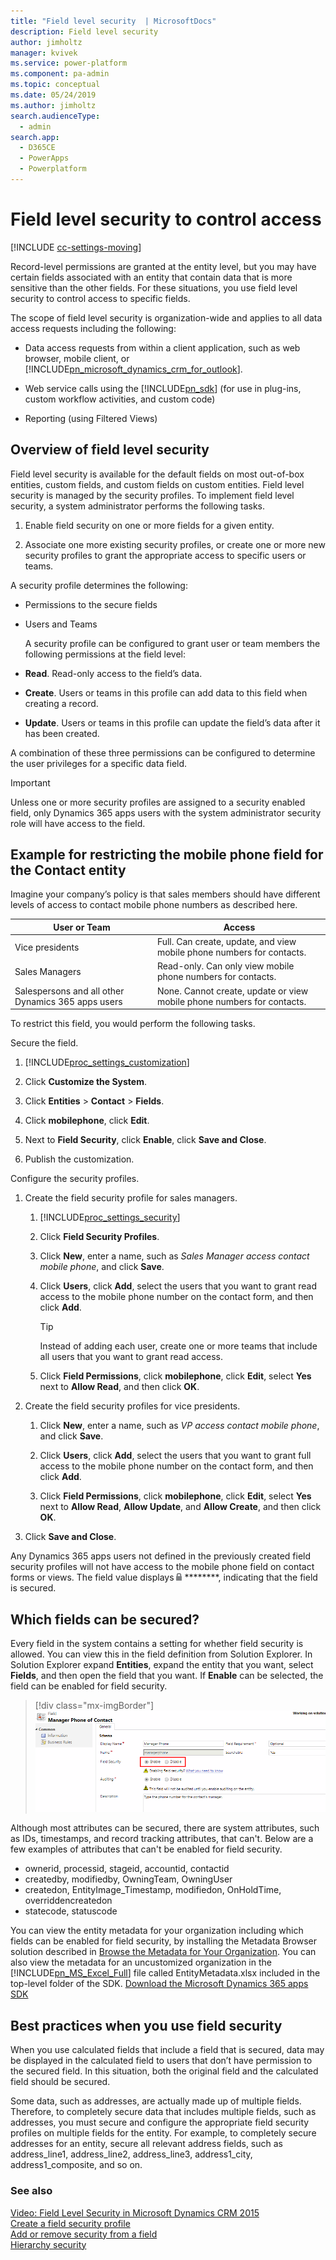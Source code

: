 ```yaml
---
title: "Field level security  | MicrosoftDocs"
description: Field level security 
author: jimholtz
manager: kvivek
ms.service: power-platform
ms.component: pa-admin
ms.topic: conceptual
ms.date: 05/24/2019
ms.author: jimholtz
search.audienceType: 
  - admin
search.app: 
  - D365CE
  - PowerApps
  - Powerplatform
---
```

# Field level security to control access

[!INCLUDE [cc-settings-moving](../includes/cc-settings-moving.md)] 

Record-level permissions are granted at the entity level, but you may have certain fields associated with an entity that contain data that is more sensitive than the other fields. For these situations, you use field level security to control access to specific fields.  
  
 The scope of field level security is organization-wide and applies to all data access requests including the following:  
  
- Data access requests from within a client application, such as web browser, mobile client, or [!INCLUDE[pn_microsoft_dynamics_crm_for_outlook](../includes/pn-microsoft-dynamics-crm-for-outlook.md)].  
  
- Web service calls using the [!INCLUDE[pn_sdk](../includes/pn-sdk.md)] (for use in plug-ins, custom workflow activities, and custom code)  
  
- Reporting (using Filtered Views)  
  
<a name="BKMK_Overview"></a>   
## Overview of field level security  
 Field level security is available for the default fields on most out-of-box entities, custom fields, and custom fields on custom entities. Field level security is managed by the security profiles. To implement field level security, a system administrator performs the following tasks.  
  
1.  Enable field security on one or more fields for a given entity.  
  
2.  Associate one more existing security profiles, or create one or more new security profiles to grant the appropriate access to specific users or teams.  
  
A security profile determines the following:  
  
- Permissions to the secure fields  
  
- Users and Teams  
  
  A security profile can be configured to grant user or team members the following permissions at the field level:  
  
- **Read**. Read-only access to the field’s data.  
  
- **Create**. Users or teams in this profile can add data to this field when creating a record.  
  
- **Update**. Users or teams in this profile can update the field’s data after it has been created.  
  
A combination of these three permissions can be configured to determine the user privileges for a specific data field.  
  
> [!IMPORTANT]
>  Unless one or more security profiles are assigned to a security enabled field, only Dynamics 365 apps users with the system administrator security role will have access to the field.  
  
<a name="BKMK_FLSexample"></a>   
## Example for restricting the mobile phone field for the Contact entity  
 Imagine your company’s policy is that sales members should have different levels of access to contact mobile phone numbers as described here.  
  
|User or Team|Access|  
|------------------|------------|  
|Vice presidents|Full. Can create, update, and view mobile phone numbers for contacts.|  
|Sales Managers|Read-only. Can only view mobile phone numbers for contacts.|  
|Salespersons and all other Dynamics 365 apps users|None. Cannot create, update or view mobile phone numbers for contacts.|  
  
 To restrict this field, you would perform the following tasks.  
  
 Secure the field.  
  
1. [!INCLUDE[proc_settings_customization](../includes/proc-settings-customization.md)]  
  
2. Click **Customize the System**.  
  
3. Click **Entities** > **Contact** > **Fields**.  
  
4. Click **mobilephone**, click **Edit**.  
  
5. Next to **Field Security**, click **Enable**, click **Save and Close**.  
  
6. Publish the customization.  

Configure the security profiles.  
  
1. Create the field security profile for sales managers.  
  
   1. [!INCLUDE[proc_settings_security](../includes/proc-settings-security.md)]  
  
   2. Click **Field Security Profiles**.  
  
   3. Click **New**, enter a name, such as *Sales Manager access contact mobile phone*, and click **Save**.  
  
   4. Click **Users**, click **Add**, select the users that you want to grant read access to the mobile phone number on the contact form, and then click **Add**.  
  
      > [!TIP]
      >  Instead of adding each user, create one or more teams that include all users that you want to grant read access.  
  
   5. Click **Field Permissions**, click **mobilephone**, click **Edit**, select **Yes** next to **Allow Read**, and then click **OK**.  
  
2. Create the field security profiles for vice presidents.  
  
   1.  Click **New**, enter a name, such as *VP access contact mobile phone*, and click **Save**.  
  
   2.  Click **Users**, click **Add**, select the users that you want to grant full access to the mobile phone number on the contact form, and then click **Add**.  
  
   3.  Click **Field Permissions**, click **mobilephone**, click **Edit**, select **Yes** next to **Allow Read**, **Allow Update**, and **Allow Create**, and then click **OK**.  
  
3. Click **Save and Close**.  
  
Any Dynamics 365 apps users not defined in the previously created field security profiles will not have access to the mobile phone field on contact forms or views. The field value displays ![Lock icon for Dynamics 365 apps](../admin/media/admin-field-level-security-lock.png "Lock icon for Dynamics 365 apps") ********, indicating that the field is secured.  
  
<a name="BKMK_FLS_fields"></a>   
## Which fields can be secured?  
 Every field in the system contains a setting for whether field security is allowed. You can view this in the field definition from Solution Explorer. In Solution Explorer expand **Entities**, expand the entity that you want, select **Fields**, and then open the field that you want. If **Enable** can be selected, the field can be enabled for field security. 

> [!div class="mx-imgBorder"] 
> ![](media/field-security-enabled.png "Field security enabled")
 
Although most attributes can be secured, there are system attributes, such as IDs, timestamps, and record tracking attributes, that can't. Below are a few examples of attributes that can't be enabled for field security. 
-	ownerid, processid, stageid, accountid, contactid
-	createdby, modifiedby, OwningTeam, OwningUser
- createdon, EntityImage_Timestamp, modifiedon, OnHoldTime, overriddencreatedon
-	statecode, statuscode

You can view the entity metadata for your organization including which fields can be enabled for field security, by installing the Metadata Browser solution described in [Browse the Metadata for Your Organization](/dynamics365/customer-engagement/developer/browse-your-metadata.md). You can also view the metadata for an uncustomized organization in the [!INCLUDE[pn_MS_Excel_Full](../includes/pn-ms-excel-full.md)] file called EntityMetadata.xlsx included in the top-level folder of the SDK. [Download the Microsoft Dynamics 365 apps SDK](http://go.microsoft.com/fwlink/p/?LinkId=691153)  
   
<a name="BKMK_FLSbestprac"></a>   
## Best practices when you use field security  
 When you use calculated fields that include a field that is secured, data may be displayed in the calculated field to users that don’t have permission to the secured field. In this situation, both the original field and the calculated field should be secured.  
  
 Some data, such as addresses, are actually made up of multiple fields. Therefore, to completely secure data that includes multiple fields, such as addresses, you must secure and configure the appropriate field security profiles on multiple fields for the entity. For example, to completely secure addresses for an entity, secure all relevant address fields, such as address_line1, address_line2, address_line3, address1_city, address1_composite, and so on.  
  
### See also  
 [Video: Field Level Security in Microsoft Dynamics CRM 2015](http://www.youtube.com/watch?v=Czc9sKvWd9k&list=UUem1HuioGqKEn8Li3l4DIYQ)   
 [Create a field security profile](set-up-security-permissions-field.md)   
 [Add or remove security from a field](enable-disable-security-field.md)   
 [Hierarchy security](../admin/hierarchy-security.md)
